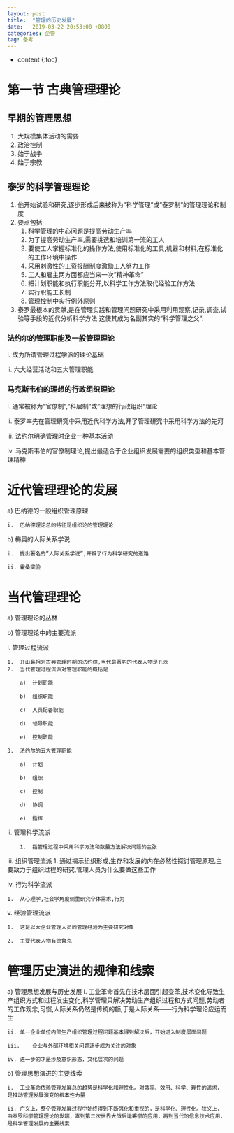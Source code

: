 ```yaml
---
layout: post
title:  "管理的历史发展"
date:   2019-03-22 20:53:00 +0800
categories: 企管
tag: 备考
---
```


* content
{:toc}


# 第一节	古典管理理论
## 	早期的管理思想
1.	大规模集体活动的需要
2.	政治控制
3.	始于战争
4.	始于宗教
## 	泰罗的科学管理理论
1.	他开始试验和研究,逐步形成后来被称为”科学管理”或”泰罗制”的管理理论和制度
2.	要点包括
    1.	科学管理的中心问题是提高劳动生产率
    2.	为了提高劳动生产率,需要挑选和培训第一流的工人
    3.	要使工人掌握标准化的操作方法,使用标准化的工具,机器和材料,在标准化的工作环境中操作
    4.	采用刺激性的工资报酬制度激励工人努力工作
    5.	工人和雇主两方面都应当来一次”精神革命”
    6.	把计划职能和执行职能分开,以科学工作方法取代经验工作方法
    7.	实行职能工长制
    8.	管理控制中实行例外原则
3.	泰罗最根本的贡献,是在管理实践和管理问题研究中采用利用观察,记录,调查,试验等手段的近代分析科学方法.这使其成为名副其实的”科学管理之父”:
###	法约尔的管理职能及一般管理理论
i.	成为所谓管理过程学派的理论基础

ii.	六大经营活动和五大管理职能

###	马克斯韦伯的理想的行政组织理论
i.	通常被称为”官僚制”,”科层制”或”理想的行政组织”理论

ii.	泰罗率先在管理研究中采用近代科学方法,开了管理研究中采用科学方法的先河

iii.	法约尔明确管理时企业一种基本活动

iv.	马克斯韦伯的官僚制理论,提出最适合于企业组织发展需要的组织类型和基本管理精神

#	近代管理理论的发展
a)	巴纳德的一般组织管理原理

    i.	巴纳德理论总的特征是组织论的管理理论

b)	梅奥的人际关系学说

    i.	提出著名的”人际关系学说”,开辟了行为科学研究的道路

    ii.	霍桑实验

#	当代管理理论
a)	管理理论的丛林

b)	管理理论中的主要流派

i.	管理过程流派

    1.	开山鼻祖为古典管理时期的法约尔,当代最著名的代表人物是孔茨
    2.	当代管理过程流派对管理职能的概括是

        a)	计划职能

        b)	组织职能

        c)	人员配备职能

        d)	领导职能

        e)	控制职能

    3.	法约尔的五大管理职能

        a)	计划

        b)	组织

        c)	控制

        d)	协调

        e)	指挥

ii.	管理科学流派

        1.	指管理过程中采用科学方法和数量方法解决问题的主张

iii.	组织管理流派
    1.	通过揭示组织形成,生存和发展的内在必然性探讨管理原理,主要致力于组织过程的研究,管理人员为什么要做这些工作

iv.	行为科学流派

    1.	从心理学,社会学角度侧重研究个体需求,行为

v.	经验管理流派

    1.	这是以大企业管理人员的管理经验为主要研究对象

    2.	主要代表人物有德鲁克

#	管理历史演进的规律和线索

a)	管理思想发展与历史发展
    i.	工业革命首先在技术层面引起变革,技术变化导致生产组织方式和过程发生变化,科学管理只解决劳动生产组织过程和方式问题,劳动者的工作观念,习惯,人际关系仍然是传统的额,于是人际关系——行为科学理论应运而生
    
    ii.	单一企业单位内部生产组织管理过程问题基本得到解决后，开始进入制度层面问题
    
    iii.	企业与外部环境相关问题逐步成为关注的对象
    
    iv.	进一步的才是涉及意识形态，文化层次的问题

b)	管理思想演进的主要线索

    i.	工业革命依赖管理发展总的趋势是科学化和理性化。对效率、效用、科学、理性的追求，是推动管理发展演变的根本性力量
    
    ii.	广义上，整个管理发展过程中始终得到不断强化和重视的，是科学化、理性化。狭义上，由泰罗科学管理理论的发端，直到第二次世界大战后运筹学的应用，再到当代的信息技术应用，是科学管理发展的主要线索
